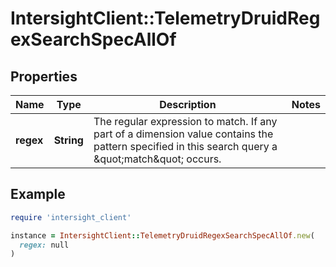 # IntersightClient::TelemetryDruidRegexSearchSpecAllOf

## Properties

| Name | Type | Description | Notes |
| ---- | ---- | ----------- | ----- |
| **regex** | **String** | The regular expression to match.  If any part of a dimension value contains the pattern specified in this search query a \&quot;match\&quot; occurs. |  |

## Example

```ruby
require 'intersight_client'

instance = IntersightClient::TelemetryDruidRegexSearchSpecAllOf.new(
  regex: null
)
```

